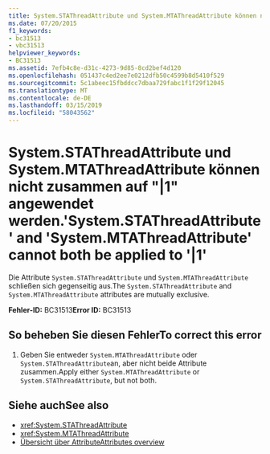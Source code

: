 ```yaml
---
title: System.STAThreadAttribute und System.MTAThreadAttribute können nicht zusammen auf "|1" angewendet werden.
ms.date: 07/20/2015
f1_keywords:
- bc31513
- vbc31513
helpviewer_keywords:
- BC31513
ms.assetid: 7efb4c8e-d31c-4273-9d85-8cd2bef4d120
ms.openlocfilehash: 051437c4ed2ee7e0212dfb50c4599b8d5410f529
ms.sourcegitcommit: 5c1abeec15fbddcc7dbaa729fabc1f1f29f12045
ms.translationtype: MT
ms.contentlocale: de-DE
ms.lasthandoff: 03/15/2019
ms.locfileid: "58043562"
---
```

# <a name="systemstathreadattribute-and-systemmtathreadattribute-cannot-both-be-applied-to-1"></a><span data-ttu-id="f02d9-102">System.STAThreadAttribute und System.MTAThreadAttribute können nicht zusammen auf "|1" angewendet werden.</span><span class="sxs-lookup"><span data-stu-id="f02d9-102">'System.STAThreadAttribute' and 'System.MTAThreadAttribute' cannot both be applied to '|1'</span></span>
<span data-ttu-id="f02d9-103">Die Attribute `System.STAThreadAttribute` und `System.MTAThreadAttribute` schließen sich gegenseitig aus.</span><span class="sxs-lookup"><span data-stu-id="f02d9-103">The `System.STAThreadAttribute` and `System.MTAThreadAttribute` attributes are mutually exclusive.</span></span>  
  
 <span data-ttu-id="f02d9-104">**Fehler-ID:** BC31513</span><span class="sxs-lookup"><span data-stu-id="f02d9-104">**Error ID:** BC31513</span></span>  
  
## <a name="to-correct-this-error"></a><span data-ttu-id="f02d9-105">So beheben Sie diesen Fehler</span><span class="sxs-lookup"><span data-stu-id="f02d9-105">To correct this error</span></span>  
  
1.  <span data-ttu-id="f02d9-106">Geben Sie entweder `System.MTAThreadAttribute` oder `System.STAThreadAttribute`an, aber nicht beide Attribute zusammen.</span><span class="sxs-lookup"><span data-stu-id="f02d9-106">Apply either `System.MTAThreadAttribute` or `System.STAThreadAttribute`, but not both.</span></span>  
  
## <a name="see-also"></a><span data-ttu-id="f02d9-107">Siehe auch</span><span class="sxs-lookup"><span data-stu-id="f02d9-107">See also</span></span>

- <xref:System.STAThreadAttribute>
- <xref:System.MTAThreadAttribute>
- [<span data-ttu-id="f02d9-108">Übersicht über Attribute</span><span class="sxs-lookup"><span data-stu-id="f02d9-108">Attributes overview</span></span>](~/docs/visual-basic/programming-guide/concepts/attributes/index.md)
